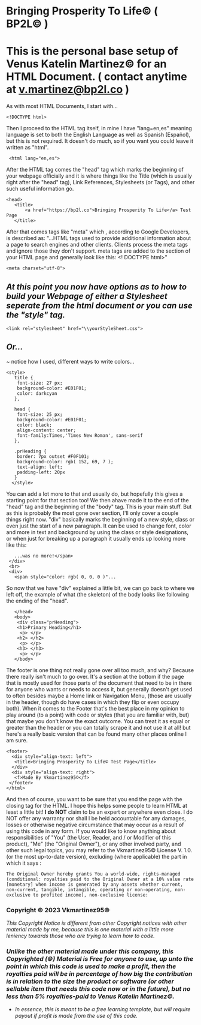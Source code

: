 
 #  Bringing Prosperity To Life© ( BP2L© ) 
 
 #  This is the personal base setup of Venus Katelin Martinez© for an HTML Document. ( contact anytime at v.martinez@bp2l.co )

   As with most HTML Documents, I start with...

`<!DOCTYPE html>`

   Then I proceed to the HTML tag itself, in mine I have "lang=en,es" meaning language is set to both the English Language as well as Spanish (Español), but this is not required. It doesn't do much, so if you want you could leave it written as "html".

` <html lang="en,es">`

   After the HTML tag comes the "head" tag which marks the beginning of your webpage officially and it is where things like the Title (which is usually right after the "head" tag), Link References, Stylesheets (or Tags), and other such useful information go.
```
<head>
   <title>
       <a href="https://bp2l.co">Bringing Prosperity To Life</a> Test Page
   </title>
```
   After that comes tags like "meta" which , according to Google Developers, is described as: "...HTML tags used to provide additional information about a page to search engines and other clients. Clients process the meta tags and ignore those they don't support. meta tags are added to the <head> section of your HTML page and generally look like this: <! DOCTYPE html>"

  `<meta charset="utf-8">`

## <em>  At this point you now have options as to how to build your Webpage of either a Stylesheet seperate from the html document or you can use the "style" tag.</em>

  `<link rel="stylesheet" href="\\yourStyleSheet.css">`

## <em> Or... </em>
   ~ notice how I used, different ways to write colors...

  ```
  <style>
     title {
      font-size: 27 px;
      background-color: #E01F01;
      color: darkcyan
     },

     head {
      font-size: 25 px;
      background-color: #E01F01;
      color: black;
      align-content: center;
      font-family:Times,'Times New Roman', sans-serif
     },

     .prHeading {
      border: 7px outset #F0F101;
      background-color: rgb( 152, 69, 7 );
      text-align: left;
      padding-left: 20px
     }
    </style>
```
   You can add a lot more to that and usually do, but hopefully this gives a starting point for that section too!
   We then ahave made it to the end of the "head" tag and the beginning of the "body" tag. This is your main stuff. But as this is probably the most gone over section, I'll only cover a couple things right now.
   "div" basically marks the beginning of a new style, class or even just the start of a new paragraph. It can be used to change font, color and more in text and background by using the class or style designations, or when just for breaking up a paragraph it usually ends up looking more like this:
```
   ...was no more!</span>
 </div>
 <br>
 <div>
   <span style="color: rgb( 0, 0, 0 )"...
```
So now that we have "div" explained a little bit, we can go back to where we left off, the example of what (the skeleton) of the body looks like following the ending of the "head".
```
   </head>
   <body>
    <div class="prHeading">
    <h1>Primary Heading</h1>
     <p> </p>
    <h2> </h2>
     <p> </p>
    <h3> </h3>
     <p> </p>
   </body>
```
The footer is one thing not really gone over all too much, and why? Because there really isn't much to go over. It's a section at the bottom if the page that is mostly used for those parts of the document that need to be in there for anyone who wants or needs to access it, but generally doesn't get used to often besides maybe a Home link or Navigation Menu, (those are usually in the header, though do have cases in which they flip or even occupy both). 
When it comes to the Footer that's the best place in my opinion to play around (to a point) with code or styles (that you are familiar with, but) that maybe you don't know the exact outcome. You can treat it as equal or greater than the header or you can totally scrape it and not use it at all!  but here's a really basic version that can be found many other places online I am sure.
  ```
 <footer>
    <div style="align-text: left">
     <title>Bringing Prosperity To Life© Test Page</title>
    </div>
    <div style="align-text: right">
     <f>Made By Vkmartinez95©</f>
   </footer>
  </html>
```
And then of course, you want to be sure that you end the page with the closing tag for the HTML.
I hope this helps some people to learn HTML at least a little bit! 
**I do NOT** claim to be an expert or anywhere even close. I do NOT offer any warranty nor shall I be held accountable for any damages, losses or otherwise negative circumstance that may occur as a result of using this code in any form. If you would like to know anything about responsibilities of "You" (the User, Reader, and / or Modifier of this product), "Me" (the "Original Owner"), or any other involved party, and other such legal topics, you may refer to the Vkmartinez95© License V. 1.0. (or the most up-to-date version), excluding (where applicable) the part in which it says :
  ```
The Original Owner hereby grants You a world-wide, rights-managed 
(conditional: royalties paid to the Original Owner at a 10% value rate
[monetary] when income is generated by any assets whether current,
non-current, tangible, intangible, operating or non-operating, non-
exclusive to profited income), non-exclusive license:
```

### Copyright © 2023 Vkmartinez95©
<em>This Copyright Notice is different from other Copyright notices with other material made by me, because this is one material with a little more leniency towards those who are trying to learn how to code. </em>
### <em> Unlike the other material made under this company, this Copyrighted (©) Material is Free for anyone to use, up unto the point in which this code is used to make a profit, then the royalties paid will be in percentage of how big the contribution is in relation to the size the product or software (or other sellable item that needs this code now or in the future), but no less than 5% royalties-paid to Venus Katelin Martinez©.</em>
* <em>In essence, this is meant to be a free learning template, but will require payout if profit is made from the use of this code.</em>
